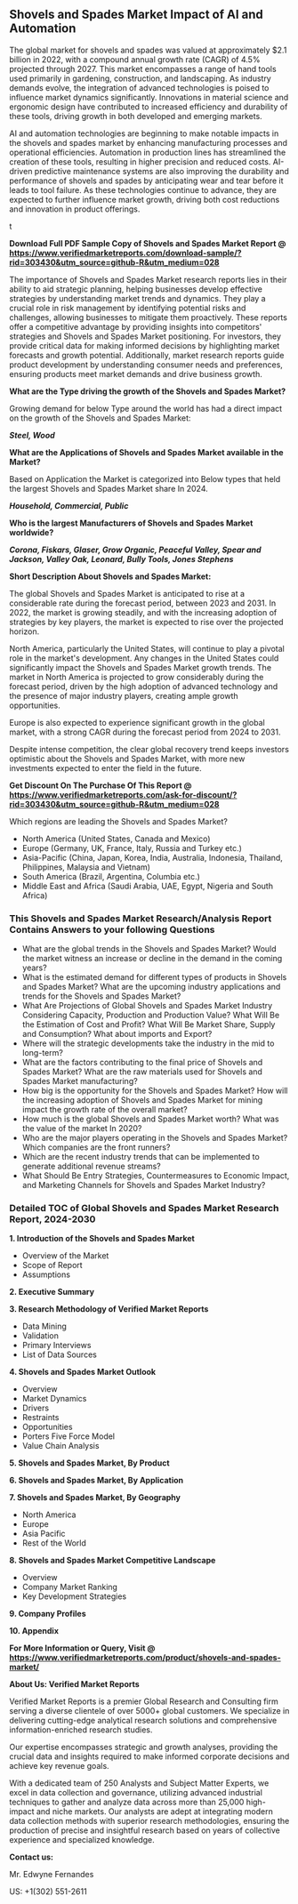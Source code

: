 <h2>Shovels and Spades Market Impact of AI and Automation</h2><p>The global market for shovels and spades was valued at approximately $2.1 billion in 2022, with a compound annual growth rate (CAGR) of 4.5% projected through 2027. This market encompasses a range of hand tools used primarily in gardening, construction, and landscaping. As industry demands evolve, the integration of advanced technologies is poised to influence market dynamics significantly. Innovations in material science and ergonomic design have contributed to increased efficiency and durability of these tools, driving growth in both developed and emerging markets.</p><p>AI and automation technologies are beginning to make notable impacts in the shovels and spades market by enhancing manufacturing processes and operational efficiencies. Automation in production lines has streamlined the creation of these tools, resulting in higher precision and reduced costs. AI-driven predictive maintenance systems are also improving the durability and performance of shovels and spades by anticipating wear and tear before it leads to tool failure. As these technologies continue to advance, they are expected to further influence market growth, driving both cost reductions and innovation in product offerings.</p>t</p><p id="" class=""><strong>Download Full PDF Sample Copy of Shovels and Spades Market Report @ <a href="https://www.verifiedmarketreports.com/download-sample/?rid=303430&utm_source=github-R&utm_medium=028" target="_blank">https://www.verifiedmarketreports.com/download-sample/?rid=303430&utm_source=github-R&utm_medium=028</a></strong></p><p>The importance of&nbsp;Shovels and Spades Market research reports lies in their ability to aid strategic planning, helping businesses develop effective strategies by understanding market trends and dynamics. They play a crucial role in risk management by identifying potential risks and challenges, allowing businesses to mitigate them proactively. These reports offer a competitive advantage by providing insights into competitors' strategies and Shovels and Spades Market positioning. For investors, they provide critical data for making informed decisions by highlighting market forecasts and growth potential. Additionally, market research reports guide product development by understanding consumer needs and preferences, ensuring products meet market demands and drive business growth.</p><p><strong>What are the&nbsp;Type driving the growth of the Shovels and Spades Market?</strong></p><p id="" class="">Growing demand for below Type around the world has had a direct impact on the growth of the Shovels and Spades Market:</p><em><strong>Steel, Wood</strong></em></p><strong>What are the&nbsp;Applications&nbsp;of Shovels and Spades Market available in the Market?</strong></p><p id="" class="">Based on Application the Market is categorized into Below types that held the largest Shovels and Spades Market share In 2024.</p><em><strong>Household, Commercial, Public</strong></em></p><strong>Who is the largest Manufacturers of Shovels and Spades Market worldwide?</strong></p><p><em><strong>Corona, Fiskars, Glaser, Grow Organic, Peaceful Valley, Spear and Jackson, Valley Oak, Leonard, Bully Tools, Jones Stephens</strong></em></p><p id="" class=""><strong>Short Description About Shovels and Spades Market:</strong></p><p>The global Shovels and Spades Market is anticipated to rise at a considerable rate during the forecast period, between 2023 and 2031. In 2022, the market is growing steadily, and with the increasing adoption of strategies by key players, the market is expected to rise over the projected horizon.</p><p>North America, particularly the United States, will continue to play a pivotal role in the market's development. Any changes in the United States could significantly impact the Shovels and Spades Market growth trends. The market in North America is projected to grow considerably during the forecast period, driven by the high adoption of advanced technology and the presence of major industry players, creating ample growth opportunities.</p><p>Europe is also expected to experience significant growth in the global market, with a strong CAGR during the forecast period from 2024 to 2031.</p><p>Despite intense competition, the clear global recovery trend keeps investors optimistic about the Shovels and Spades Market, with more new investments expected to enter the field in the future.</p><p id="" class=""><strong>Get Discount On The Purchase Of This Report @ <a href="https://www.verifiedmarketreports.com/ask-for-discount/?rid=303430&utm_source=github-R&utm_medium=028" target="_blank">https://www.verifiedmarketreports.com/ask-for-discount/?rid=303430&utm_source=github-R&utm_medium=028</a></strong></p>Which regions are leading the Shovels and Spades Market?</p><ul><li>North America (United States, Canada and Mexico)</li><li>Europe (Germany, UK, France, Italy, Russia and Turkey etc.)</li><li>Asia-Pacific (China, Japan, Korea, India, Australia, Indonesia, Thailand, Philippines, Malaysia and Vietnam)</li><li>South America (Brazil, Argentina, Columbia etc.)</li><li>Middle East and Africa (Saudi Arabia, UAE, Egypt, Nigeria and South Africa)</li></ul><h3 id="" class="">This Shovels and Spades Market Research/Analysis Report Contains Answers to your following Questions</h3><ul><li>What are the global trends in the Shovels and Spades Market? Would the market witness an increase or decline in the demand in the coming years?</li><li>What is the estimated demand for different types of products in Shovels and Spades Market? What are the upcoming industry applications and trends for the Shovels and Spades Market?</li><li>What Are Projections of Global Shovels and Spades Market Industry Considering Capacity, Production and Production Value? What Will Be the Estimation of Cost and Profit? What Will Be Market Share, Supply and Consumption? What about imports and Export?</li><li>Where will the strategic developments take the industry in the mid to long-term?</li><li>What are the factors contributing to the final price of Shovels and Spades Market? What are the raw materials used for Shovels and Spades Market manufacturing?</li><li>How big is the opportunity for the Shovels and Spades Market? How will the increasing adoption of Shovels and Spades Market for mining impact the growth rate of the overall market?</li><li>How much is the global Shovels and Spades Market worth? What was the value of the market In 2020?</li><li>Who are the major players operating in the Shovels and Spades Market? Which companies are the front runners?</li><li>Which are the recent industry trends that can be implemented to generate additional revenue streams?</li><li>What Should Be Entry Strategies, Countermeasures to Economic Impact, and Marketing Channels for Shovels and Spades Market Industry?</li></ul><h3 id="" class="">Detailed TOC of Global Shovels and Spades Market Research Report, 2024-2030</h3><p id="" class=""><strong>1. Introduction of the Shovels and Spades Market</strong></p><ul><li>Overview of the Market</li><li>Scope of Report</li><li>Assumptions</li></ul><p id="" class=""><strong>2. Executive Summary</strong></p><p id="" class=""><strong>3. Research Methodology of Verified Market Reports</strong></p><ul><li>Data Mining</li><li>Validation</li><li>Primary Interviews</li><li>List of Data Sources</li></ul><p id="" class=""><strong>4. Shovels and Spades Market Outlook</strong></p><ul><li>Overview</li><li>Market Dynamics</li><li>Drivers</li><li>Restraints</li><li>Opportunities</li><li>Porters Five Force Model</li><li>Value Chain Analysis</li></ul><p id="" class=""><strong>5. Shovels and Spades Market, By Product</strong></p><p id="" class=""><strong>6. Shovels and Spades Market, By Application</strong></p><p id="" class=""><strong>7. Shovels and Spades Market, By Geography</strong></p><ul><li>North America</li><li>Europe</li><li>Asia Pacific</li><li>Rest of the World</li></ul><p id="" class=""><strong>8. Shovels and Spades Market Competitive Landscape</strong></p><ul><li>Overview</li><li>Company Market Ranking</li><li>Key Development Strategies</li></ul><p id="" class=""><strong>9. Company Profiles</strong></p><p id="" class=""><strong>10. Appendix</strong></p><p id="" class=""><strong>For More Information or Query, Visit @ <a href="https://www.verifiedmarketreports.com/product/shovels-and-spades-market/" target="_blank">https://www.verifiedmarketreports.com/product/shovels-and-spades-market/</a></strong></p><p id="" class=""><strong>About Us: Verified Market Reports</strong></p><p id="" class="">Verified Market Reports is a premier Global Research and Consulting firm serving a diverse clientele of over 5000+ global customers. We specialize in delivering cutting-edge analytical research solutions and comprehensive information-enriched research studies.</p><p id="" class="">Our expertise encompasses strategic and growth analyses, providing the crucial data and insights required to make informed corporate decisions and achieve key revenue goals.</p><p id="" class="">With a dedicated team of 250 Analysts and Subject Matter Experts, we excel in data collection and governance, utilizing advanced industrial techniques to gather and analyze data across more than 25,000 high-impact and niche markets. Our analysts are adept at integrating modern data collection methods with superior research methodologies, ensuring the production of precise and insightful research based on years of collective experience and specialized knowledge.</p><p id="" class=""><strong>Contact us:</strong></p><p id="" class="">Mr. Edwyne Fernandes</p><p id="" class="">US: +1(302) 551-2611</p>